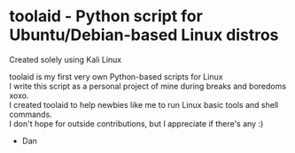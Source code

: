 # toolaid - Python script for Ubuntu/Debian-based Linux distros


Created solely using Kali Linux

toolaid is my first very own Python-based scripts for Linux \
I write this script as a personal project of mine during breaks and boredoms xoxo. \
I created toolaid to help newbies like me to run Linux basic tools and shell commands. \
I don't hope for outside contributions, but I appreciate if there's any :)

- Dan

